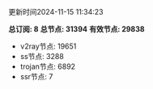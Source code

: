 更新时间2024-11-15 11:34:23

**总订阅: 8**
**总节点: 31394**
**有效节点: 29838**
- v2ray节点: 19651
- ss节点: 3288
- trojan节点: 6892
- ssr节点: 7
